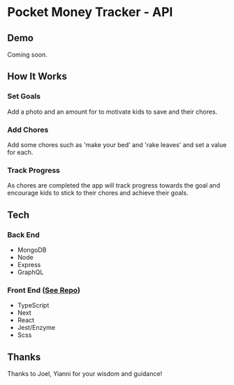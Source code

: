 # Pocket Money Tracker - API

## Demo

Coming soon.

## How It Works

### Set Goals

Add a photo and an amount for to motivate kids to save and their chores.

### Add Chores

Add some chores such as 'make your bed' and 'rake leaves' and set a value for each.

### Track Progress

As chores are completed the app will track progress towards the goal and encourage kids to stick to their chores and achieve their goals.

## Tech

### Back End

- MongoDB
- Node
- Express
- GraphQL

### Front End ([See Repo](https://github.com/ChrisLaneAU/pocket-money-tracker))

- TypeScript
- Next
- React
- Jest/Enzyme
- Scss

## Thanks

Thanks to Joel, Yianni for your wisdom and guidance!
